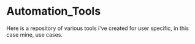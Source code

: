 # Automation_Tools
Here is a repository of various tools i've created for user specific, in this case mine, use cases. 
